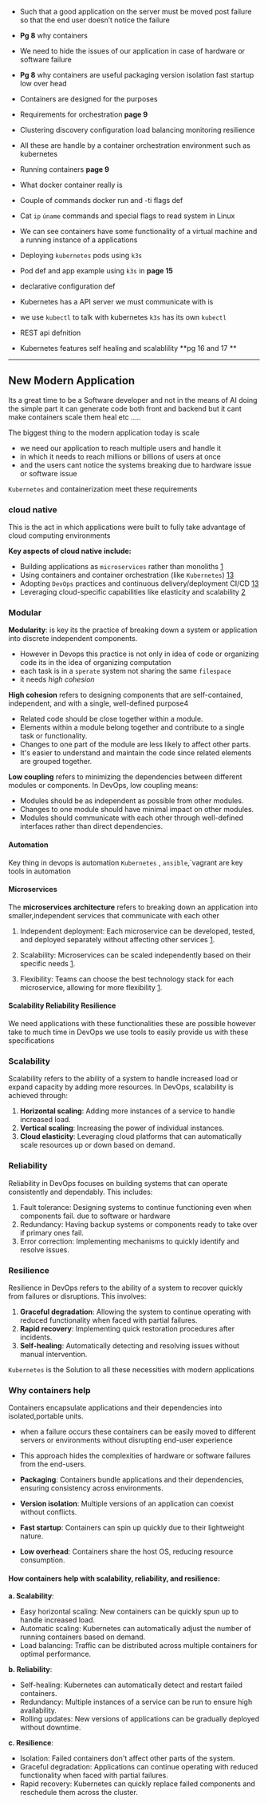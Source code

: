 
- Such that a good application on the server must be moved post failure so that the end user doesn’t notice the failure 
    
- **Pg 8** why containers 
    
- We need to hide the issues of our application in case of hardware or software failure 
    
- **Pg 8** why containers are useful packaging version isolation fast startup low over head 
    
- Containers are designed for the purposes 
    
- Requirements for orchestration **page 9** 
    
- Clustering discovery configuration load balancing monitoring resilience 
    
- All these are handle by a container orchestration environment such as kubernetes 
    
- Running containers **page 9** 
    
- What docker container really is 
    
- Couple of commands docker run and -ti flags def 
    
- Cat `ip` `úname` commands and special flags to read system in Linux 
    
- We can see containers have some functionality of a virtual machine and a running instance of a applications 
    
- Deploying `kubernetes` pods using `k3s` 
    
- Pod def and app example using `k3s` in **page 15**
- declarative configuration def 
- Kubernetes has a API server we must communicate with is 
- we use `kubectl` to talk with kubernetes `k3s` has its own `kubectl` 
- REST api defnition 
- Kubernetes features self healing and scalablility **pg 16 and 17 **


---
## New Modern Application 

Its a great time to be a Software developer and not in the means of AI doing the simple part it can generate code both front and backend but it cant make containers scale them heal etc .....


The biggest thing to the modern application today is scale

-  we need our application to reach multiple users and handle it 
- in which it needs to reach millions or billions of users at once 
- and the users cant notice the systems breaking due to hardware issue or software issue 

`Kubernetes` and containerization meet these requirements 

### cloud native 

This is the act in which applications were built to fully take advantage of cloud computing environments 

**Key aspects of cloud native include:**

- Building applications as `microservices` rather than monoliths [1](https://aws.amazon.com/what-is/cloud-native/)
- Using containers and container orchestration (like `Kubernetes`) [1](https://aws.amazon.com/what-is/cloud-native/)[3](https://about.gitlab.com/topics/cloud-native/)
- Adopting `DevOps` practices and continuous delivery/deployment CI/CD  [1](https://aws.amazon.com/what-is/cloud-native/)[3](https://about.gitlab.com/topics/cloud-native/)
- Leveraging cloud-specific capabilities like elasticity and scalability [2](https://cloud.google.com/learn/what-is-cloud-native)


### Modular 

**Modularity**: is key its the practice of breaking down a system or application into discrete independent components. 

- However in Devops this practice is not only in idea of code or organizing code its in the idea of organizing computation 
- each task is in a `sperate` system not sharing the same `filespace`
- it needs *high cohesion* 

**High cohesion** refers to designing components that are self-contained, independent, and with a single, well-defined purpose4

- Related code should be close together within a module.
- Elements within a module belong together and contribute to a single task or functionality.
- Changes to one part of the module are less likely to affect other parts.
- It's easier to understand and maintain the code since related elements are grouped together.

**Low coupling** refers to minimizing the dependencies between different modules or components. In DevOps, low coupling means:

- Modules should be as independent as possible from other modules.
- Changes to one module should have minimal impact on other modules.
- Modules should communicate with each other through well-defined interfaces rather than direct dependencies.

#### Automation 

Key thing in devops is automation `Kubernetes` , `ansible`,`vagrant
are key tools in automation 

#### Microservices 

The **microservices architecture** refers to breaking down an application into smaller,independent services that communicate with each other

1. Independent deployment: Each microservice can be developed, tested, and deployed separately without affecting other services [1](https://goteleport.com/blog/microservices-containers-kubernetes/).

2. Scalability: Microservices can be scaled independently based on their specific needs [1](https://goteleport.com/blog/microservices-containers-kubernetes/).

3. Flexibility: Teams can choose the best technology stack for each microservice, allowing for more flexibility [1](https://goteleport.com/blog/microservices-containers-kubernetes/).

#### Scalability Reliability Resilience

We need applications with these functionalities these are possible however take to much time in DevOps we use tools to easily provide us with these specifications 

### Scalability

Scalability refers to the ability of a system to handle increased load or expand capacity by adding more resources. In DevOps, scalability is achieved through:

1. **Horizontal scaling**: Adding more instances of a service to handle increased load.
2. **Vertical scaling**: Increasing the power of individual instances.
3. **Cloud elasticity**: Leveraging cloud platforms that can automatically scale resources up or down based on demand.
### Reliability

Reliability in DevOps focuses on building systems that can operate consistently and dependably. This includes:

1. Fault tolerance: Designing systems to continue functioning even when components fail. due to software or hardware 
2. Redundancy: Having backup systems or components ready to take over if primary ones fail.
3. Error correction: Implementing mechanisms to quickly identify and resolve issues.

### Resilience

Resilience in DevOps refers to the ability of a system to recover quickly from failures or disruptions. This involves:

1. **Graceful degradation**: Allowing the system to continue operating with reduced functionality when faced with partial failures.
2. **Rapid recovery**: Implementing quick restoration procedures after incidents.
3. **Self-healing**: Automatically detecting and resolving issues without manual intervention.

`Kubernetes` is the Solution to all these necessities with modern applications 

### Why containers help 

Containers encapsulate applications and their dependencies into isolated,portable units. 

- when a failure occurs these containers can be easily moved to different servers or environments without disrupting end-user experience 
- This approach hides the complexities of hardware or software failures from the end-users.

- **Packaging**: Containers bundle applications and their dependencies, ensuring consistency across environments.
- **Version isolation**: Multiple versions of an application can coexist without conflicts.
- **Fast startup**: Containers can spin up quickly due to their lightweight nature.
- **Low overhead**: Containers share the host OS, reducing resource consumption.

#### How containers help with scalability, reliability, and resilience:

**a. Scalability**:

- Easy horizontal scaling: New containers can be quickly spun up to handle increased load.
- Automatic scaling: Kubernetes can automatically adjust the number of running containers based on demand.
- Load balancing: Traffic can be distributed across multiple containers for optimal performance.

**b. Reliability**:

- Self-healing: Kubernetes can automatically detect and restart failed containers.
- Redundancy: Multiple instances of a service can be run to ensure high availability.
- Rolling updates: New versions of applications can be gradually deployed without downtime.

**c. Resilience**:

- Isolation: Failed containers don't affect other parts of the system.
- Graceful degradation: Applications can continue operating with reduced functionality when faced with partial failures.
- Rapid recovery: Kubernetes can quickly replace failed components and reschedule them across the cluster.


